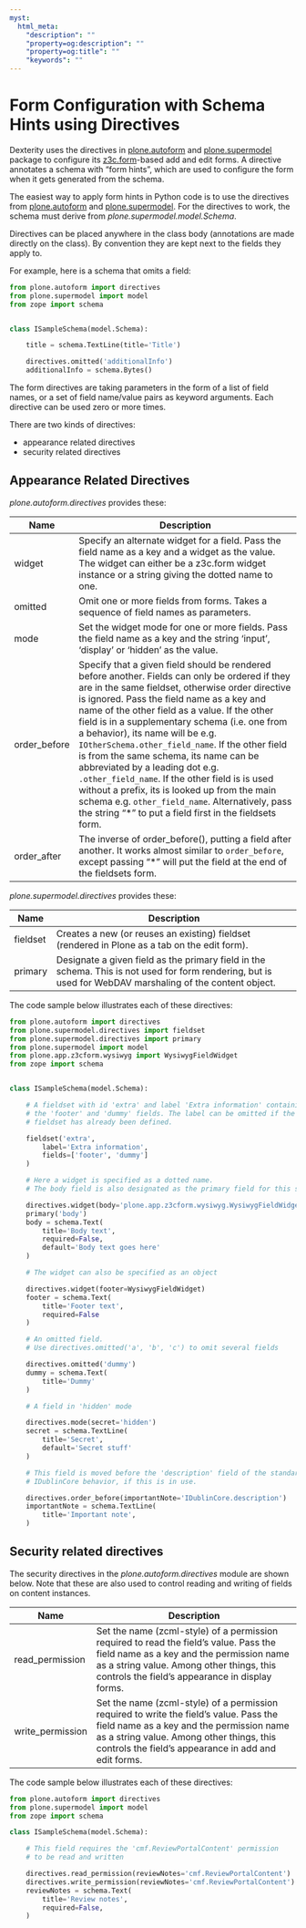 ```yaml
---
myst:
  html_meta:
    "description": ""
    "property=og:description": ""
    "property=og:title": ""
    "keywords": ""
---
```


# Form Configuration with Schema Hints using Directives

Dexterity uses the directives in [plone.autoform](http://pypi.python.org/pypi/plone.autoform) and [plone.supermodel](http://pypi.python.org/pypi/plone.supermodel) package to configure its [z3c.form](http://docs.zope.org/z3c.form)-based add and edit forms.
A directive annotates a schema with “form hints”, which are used to configure the form when it gets generated from the schema.

The easiest way to apply form hints in Python code is to use the directives from [plone.autoform](http://pypi.python.org/pypi/plone.autoform) and [plone.supermodel](http://pypi.python.org/pypi/plone.supermodel).
For the directives to work, the schema must derive from *plone.supermodel.model.Schema*.

Directives can be placed anywhere in the class body (annotations are made directly on the class).
By convention they are kept next to the fields they apply to.

For example, here is a schema that omits a field:

```python
from plone.autoform import directives
from plone.supermodel import model
from zope import schema


class ISampleSchema(model.Schema):

    title = schema.TextLine(title='Title')

    directives.omitted('additionalInfo')
    additionalInfo = schema.Bytes()
```

The form directives are taking parameters in the form of a list of field names,
or a set of field name/value pairs as keyword arguments.
Each directive can be used zero or more times.

There are two kinds of directives:

- appearance related directives
- security related directives

## Appearance Related Directives

*plone.autoform.directives* provides these:

| Name         | Description                                                                                                                                                                                                                                                                                                                                                                                                                                                                                                                                                                                                                                                                                |
| ------------ | ------------------------------------------------------------------------------------------------------------------------------------------------------------------------------------------------------------------------------------------------------------------------------------------------------------------------------------------------------------------------------------------------------------------------------------------------------------------------------------------------------------------------------------------------------------------------------------------------------------------------------------------------------------------------------------------ |
| widget       | Specify an alternate widget for a field. Pass the field name as a key and a widget as the value. The widget can either be a z3c.form widget instance or a string giving the dotted name to one.                                                                                                                                                                                                                                                                                                                                                                                                                                                                                            |
| omitted      | Omit one or more fields from forms. Takes a sequence of field names as parameters.                                                                                                                                                                                                                                                                                                                                                                                                                                                                                                                                                                                                         |
| mode         | Set the widget mode for one or more fields. Pass the field name as a key and the string ‘input’, ‘display’ or ‘hidden’ as the value.                                                                                                                                                                                                                                                                                                                                                                                                                                                                                                                                                       |
| order_before | Specify that a given field should be rendered before another. Fields can only be ordered if they are in the same fieldset, otherwise order directive is ignored. Pass the field name as a key and name of the other field as a value. If the other field is in a supplementary schema (i.e. one from a behavior), its name will be e.g. `IOtherSchema.other_field_name`. If the other field is from the same schema, its name can be abbreviated by a leading dot e.g. `.other_field_name`. If the other field is is used without a prefix, its is looked up from the main schema e.g. `other_field_name`. Alternatively, pass the string “\*” to put a field first in the fieldsets form. |
| order_after  | The inverse of order_before(), putting a field after another. It works almost similar to `order_before`, except  passing “\*” will put the field at the end of the fieldsets form.                                                                                                                                                                                                                                                                                                                                                                                                                                                                                                         |

*plone.supermodel.directives* provides these:

| Name     | Description                                                                                                                                               |
| -------- | --------------------------------------------------------------------------------------------------------------------------------------------------------- |
| fieldset | Creates a new (or reuses an existing) fieldset (rendered in Plone as a tab on the edit form).                                                             |
| primary  | Designate a given field as the primary field in the schema. This is not used for form rendering, but is used for WebDAV marshaling of the content object. |

The code sample below illustrates each of these directives:

```python
from plone.autoform import directives
from plone.supermodel.directives import fieldset
from plone.supermodel.directives import primary
from plone.supermodel import model
from plone.app.z3cform.wysiwyg import WysiwygFieldWidget
from zope import schema


class ISampleSchema(model.Schema):

    # A fieldset with id 'extra' and label 'Extra information' containing
    # the 'footer' and 'dummy' fields. The label can be omitted if the
    # fieldset has already been defined.

    fieldset('extra',
        label='Extra information',
        fields=['footer', 'dummy']
    )

    # Here a widget is specified as a dotted name.
    # The body field is also designated as the primary field for this schema

    directives.widget(body='plone.app.z3cform.wysiwyg.WysiwygFieldWidget')
    primary('body')
    body = schema.Text(
        title='Body text',
        required=False,
        default='Body text goes here'
    )

    # The widget can also be specified as an object

    directives.widget(footer=WysiwygFieldWidget)
    footer = schema.Text(
        title='Footer text',
        required=False
    )

    # An omitted field.
    # Use directives.omitted('a', 'b', 'c') to omit several fields

    directives.omitted('dummy')
    dummy = schema.Text(
        title='Dummy'
    )

    # A field in 'hidden' mode

    directives.mode(secret='hidden')
    secret = schema.TextLine(
        title='Secret',
        default='Secret stuff'
    )

    # This field is moved before the 'description' field of the standard
    # IDublinCore behavior, if this is in use.

    directives.order_before(importantNote='IDublinCore.description')
    importantNote = schema.TextLine(
        title='Important note',
    )
```

## Security related directives

The security directives in the *plone.autoform.directives* module are shown below.
Note that these are also used to control reading and writing of fields on content instances.

| Name             | Description                                                                                                                                                                                                                             |
| ---------------- | --------------------------------------------------------------------------------------------------------------------------------------------------------------------------------------------------------------------------------------- |
| read_permission  | Set the name (zcml-style) of a permission required to read the field’s value. Pass the field name as a key and the permission name as a string value. Among other things, this controls the field’s appearance in display forms.        |
| write_permission | Set the name (zcml-style)  of a permission required to write the field’s value. Pass the field name as a key and the permission name as a string value. Among other things, this controls the field’s appearance in add and edit forms. |

The code sample below illustrates each of these directives:

```python
from plone.autoform import directives
from plone.supermodel import model
from zope import schema

class ISampleSchema(model.Schema):

    # This field requires the 'cmf.ReviewPortalContent' permission
    # to be read and written

    directives.read_permission(reviewNotes='cmf.ReviewPortalContent')
    directives.write_permission(reviewNotes='cmf.ReviewPortalContent')
    reviewNotes = schema.Text(
        title='Review notes',
        required=False,
    )
```
